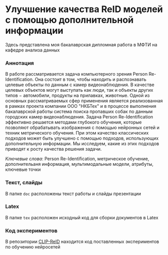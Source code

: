 # Улучшение качества ReID моделей с помощью дополнительной информации
Здесь представлена моя бакалаврская дипломная работа в МФТИ на кафедре анализа данных

### Аннотация
В работе рассматривается задача компьютерного зрения Person
Re-Identification. Она состоит в том, чтобы находить и распознавать целевые объекты по данным с камер видеонаблюдения.
В качестве целевых объектов могут выступать как люди, так и
объекты других типов − автомобили, продукты на прилавках,
животные. Одной из основных рассматриваемых сфер применения является реализованная в рамках проекта компании ООО
"НКБТех" и в процессе выполнения бакалаврской работы система поиска пропавших собак по данным городских камер видеонаблюдения. Задача Person Re-Identification эффективно решается методами глубокого обучения, которые позволяют обрабатывать изображения с помощью нейронных сетей и техник метрического обучения. При этом качество классических
подходов может быть улучшено с помощью подходов, использующих дополнительную информации. Мы исследуем, какие из
этих подходов приводят к росту качества решения задачи.

*Ключевые слова*: Person Re-Identification, метрическое обучение, дополнительаня информация, мультимодальные модели,
атрибуты, ключевые точки


### Текст, слайды
В папке `doc` расположены текст работы и слайды презентации

### Latex
В папке `tex` расположен исходный код для сборки документов в Latex

### Код экспериментов
В репозитории [CLIP-ReID](https://github.com/Dentikka/CLIP-ReID) находится код поставленных экспериментов по обучению нейросетей

